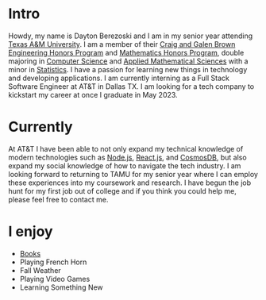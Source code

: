
# Intro

Howdy, my name is Dayton Berezoski and I am in my senior year attending [Texas A&M University](https://www.tamu.edu/). I am a member of their [Craig and Galen Brown Engineering Honors Program](https://engineering.tamu.edu/academics/eh/index.html) and [Mathematics Honors Program](https://www.math.tamu.edu/undergraduate/honors/honorsmajor.html), double majoring in [Computer Science](https://engineering.tamu.edu/cse/index.html) and [Applied Mathematical Sciences](https://www.math.tamu.edu/) with a minor in [Statistics](https://stat.tamu.edu/). I have a passion for learning new things in technology and developing applications. I am currently interning as a Full Stack Software Engineer at AT&T in Dallas TX. I am looking for a tech company to kickstart my career at once I graduate in May 2023.

# Currently

At AT&T I have been able to not only expand my technical knowledge of modern technologies such as [Node.js](https://nodejs.org/en/), [React.js](https://reactjs.org), and [CosmosDB](https://azure.microsoft.com/en-us/services/cosmos-db/), but also expand my social knowledge of how to navigate the tech industry. I am looking forward to returning to TAMU for my senior year where I can employ these experiences into my coursework and research. I have begun the job hunt for my first job out of college and if you think you could help me, please feel free to contact me.

# I enjoy

- [Books](https://www.goodreads.com/user/show/98478125-dayton-berezoski)
- Playing French Horn
- Fall Weather
- Playing Video Games
- Learning Something New
